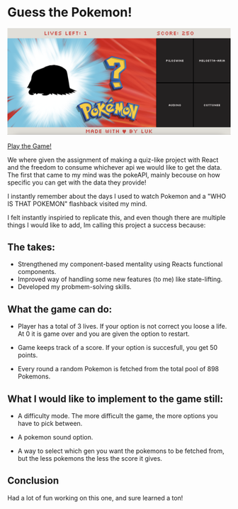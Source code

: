 # Guess the Pokemon!

![Game screenshot](/src/assets/Screenshot%202022-08-12%20at%2016.09.53.png "Optional title")

[Play the Game!](https://gepoverlow.github.io/guess-the-pokemon/)

We where given the assignment of making a quiz-like project with React and the freedom to consume whichever api we would like to get the data. The first that came to my mind was the pokeAPI, mainly becouse on how specific you can get with the data they provide!

I instantly remember about the days I used to watch Pokemon and a "WHO IS THAT POKEMON" flashback visited my mind.

I felt instantly inspiried to replicate this, and even though there are multiple things I would like to add, Im calling this project a success because:

## The takes:

- Strengthened my component-based mentality using Reacts functional components.
- Improved way of handling some new features (to me) like state-lifting.
- Developed my probmem-solving skills.

## What the game can do:

- Player has a total of 3 lives. If your option is not correct you loose a life. At 0 it is game over and you are given the option to restart.

- Game keeps track of a score. If your option is succesfull, you get 50 points.

- Every round a random Pokemon is fetched from the total pool of 898 Pokemons.

## What I would like to implement to the game still:

- A difficulty mode. The more difficult the game, the more options you have to pick between.

- A pokemon sound option.

- A way to select which gen you want the pokemons to be fetched from, but the less pokemons the less the score it gives.

## Conclusion

Had a lot of fun working on this one, and sure learned a ton!
